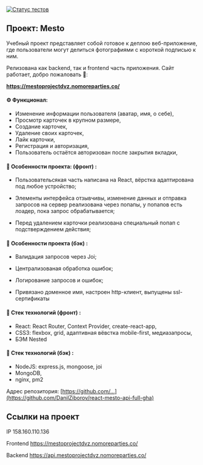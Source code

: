 [![Статус тестов](../../actions/workflows/tests.yml/badge.svg)](../../actions/workflows/tests.yml)

## Проект: Mesto

Учебный проект представляет собой готовое к деплою веб-приложение, где пользователи могут делиться фотографиями с короткой подписью к ним.

Релизована как backend, так и frontend часть приложения. Сайт работает, добро пожаловать 🙂:

**https://mestoprojectdvz.nomoreparties.co/**

#### ⚙️ Функционал:

- Изменение информации пользователя (аватар, имя, о себе),
- Просмотр карточек в крупном размере,
- Cоздание карточек,
- Удаление своих карточек,
- Лайк карточки,
- Регистрация и авторизация,
- Пользователь остаётся авторизован после закрытия вкладки, 
  
#### 📌 Особенности проекта: (фронт) :

- Пользовательсякая часть написана на React, вёрстка адаптирована под любое устройство;

- Элементы интерфейса отзывчивы, изменение данных и отправка запросов на сервер реализована через попапы, у попапов есть лоадер, пока запрос обрабатывается;

- Перед удалением карточки реализована специальный попап с подстверждением действия;


#### 📌 Особенности проекта (бэк) :

- Валидация запросов через Joi;

- Централизованая обработка ошибок;

- Логирование запросов и ошибок;

- Привязано доменное имя, настроен http-клиент, выпущены ssl-сертификаты



#### 🔬 Стек технологий (фронт) :
- React: React Router, Context Provider, create-react-app,
- CSS3: flexbox, grid, адаптивная вёвстка mobile-first, медиазапросы,
- БЭМ Nested

#### 🔬 Стек технологий (бэк) :
- NodeJS: express.js, mongoose, joi
- MongoDB,
- nginx, pm2 

Адрес репозитория: [https://github.com/...](https://github.com/DanilZiborov/react-mesto-api-full-gha)

## Ссылки на проект

IP 158.160.110.136

Frontend https://mestoprojectdvz.nomoreparties.co/

Backend https://api.mestoprojectdvz.nomoreparties.co/
